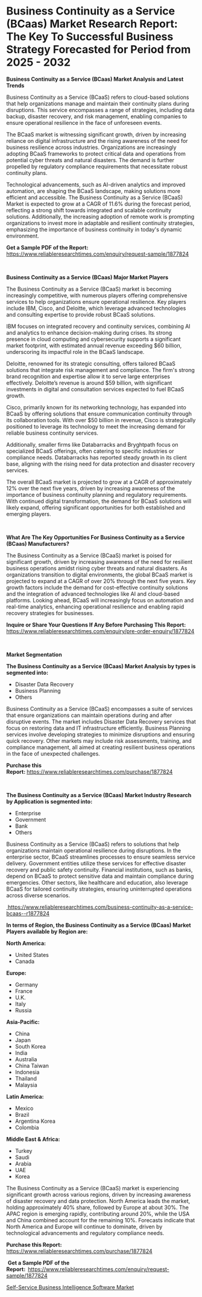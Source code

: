 <p><h1>Business Continuity as a Service (BCaas) Market Research Report: The Key To Successful Business Strategy Forecasted for Period from 2025 - 2032</h1></p><p><strong>Business Continuity as a Service (BCaas) Market Analysis and Latest Trends</strong></p>
<p><p>Business Continuity as a Service (BCaaS) refers to cloud-based solutions that help organizations manage and maintain their continuity plans during disruptions. This service encompasses a range of strategies, including data backup, disaster recovery, and risk management, enabling companies to ensure operational resilience in the face of unforeseen events.</p><p>The BCaaS market is witnessing significant growth, driven by increasing reliance on digital infrastructure and the rising awareness of the need for business resilience across industries. Organizations are increasingly adopting BCaaS frameworks to protect critical data and operations from potential cyber threats and natural disasters. The demand is further propelled by regulatory compliance requirements that necessitate robust continuity plans.</p><p>Technological advancements, such as AI-driven analytics and improved automation, are shaping the BCaaS landscape, making solutions more efficient and accessible. The Business Continuity as a Service (BCaaS) Market is expected to grow at a CAGR of 11.6% during the forecast period, reflecting a strong shift towards integrated and scalable continuity solutions. Additionally, the increasing adoption of remote work is prompting organizations to invest more in adaptable and resilient continuity strategies, emphasizing the importance of business continuity in today's dynamic environment.</p></p>
<p><strong>Get a Sample PDF of the Report:&nbsp;</strong> <a href="https://www.reliableresearchtimes.com/enquiry/request-sample/1877824?utm_campaign=2638&utm_medium=2&utm_source=Github&utm_content=ia&utm_term=11032025&utm_id=business-continuity-as-a-service-bcaas">https://www.reliableresearchtimes.com/enquiry/request-sample/1877824</a></p>
<p>&nbsp;</p>
<p><strong>Business Continuity as a Service (BCaas) Major Market Players</strong></p>
<p><p>The Business Continuity as a Service (BCaaS) market is becoming increasingly competitive, with numerous players offering comprehensive services to help organizations ensure operational resilience. Key players include IBM, Cisco, and Deloitte, which leverage advanced technologies and consulting expertise to provide robust BCaaS solutions.</p><p>IBM focuses on integrated recovery and continuity services, combining AI and analytics to enhance decision-making during crises. Its strong presence in cloud computing and cybersecurity supports a significant market footprint, with estimated annual revenue exceeding $60 billion, underscoring its impactful role in the BCaaS landscape.</p><p>Deloitte, renowned for its strategic consulting, offers tailored BCaaS solutions that integrate risk management and compliance. The firm's strong brand recognition and expertise allow it to serve large enterprises effectively. Deloitte’s revenue is around $59 billion, with significant investments in digital and consultation services expected to fuel BCaaS growth.</p><p>Cisco, primarily known for its networking technology, has expanded into BCaaS by offering solutions that ensure communication continuity through its collaboration tools. With over $50 billion in revenue, Cisco is strategically positioned to leverage its technology to meet the increasing demand for reliable business continuity services.</p><p>Additionally, smaller firms like Databarracks and Bryghtpath focus on specialized BCaaS offerings, often catering to specific industries or compliance needs. Databarracks has reported steady growth in its client base, aligning with the rising need for data protection and disaster recovery services.</p><p>The overall BCaaS market is projected to grow at a CAGR of approximately 12% over the next five years, driven by increasing awareness of the importance of business continuity planning and regulatory requirements. With continued digital transformation, the demand for BCaaS solutions will likely expand, offering significant opportunities for both established and emerging players.</p></p>
<p>&nbsp;</p>
<p><strong>What Are The Key Opportunities For Business Continuity as a Service (BCaas) Manufacturers?</strong></p>
<p><p>The Business Continuity as a Service (BCaaS) market is poised for significant growth, driven by increasing awareness of the need for resilient business operations amidst rising cyber threats and natural disasters. As organizations transition to digital environments, the global BCaaS market is projected to expand at a CAGR of over 20% through the next five years. Key growth factors include the demand for cost-effective continuity solutions and the integration of advanced technologies like AI and cloud-based platforms. Looking ahead, BCaaS will increasingly focus on automation and real-time analytics, enhancing operational resilience and enabling rapid recovery strategies for businesses.</p></p>
<p><strong>Inquire or Share Your Questions If Any Before Purchasing This Report:</strong> <a href="https://www.reliableresearchtimes.com/enquiry/pre-order-enquiry/1877824?utm_campaign=2638&utm_medium=2&utm_source=Github&utm_content=ia&utm_term=11032025&utm_id=business-continuity-as-a-service-bcaas">https://www.reliableresearchtimes.com/enquiry/pre-order-enquiry/1877824</a></p>
<p>&nbsp;</p>
<p><strong>Market Segmentation</strong></p>
<p><strong>The Business Continuity as a Service (BCaas) Market Analysis by types is segmented into:</strong></p>
<p><ul><li>Disaster Data Recovery</li><li>Business Planning</li><li>Others</li></ul></p>
<p><p>Business Continuity as a Service (BCaaS) encompasses a suite of services that ensure organizations can maintain operations during and after disruptive events. The market includes Disaster Data Recovery services that focus on restoring data and IT infrastructure efficiently. Business Planning services involve developing strategies to minimize disruptions and ensuring quick recovery. Other markets may include risk assessments, training, and compliance management, all aimed at creating resilient business operations in the face of unexpected challenges.</p></p>
<p><strong>Purchase this Report:&nbsp;</strong><a href="https://www.reliableresearchtimes.com/purchase/1877824?utm_campaign=2638&utm_medium=2&utm_source=Github&utm_content=ia&utm_term=11032025&utm_id=business-continuity-as-a-service-bcaas">https://www.reliableresearchtimes.com/purchase/1877824</a></p>
<p>&nbsp;</p>
<p><strong>The Business Continuity as a Service (BCaas) Market Industry Research by Application is segmented into:</strong></p>
<p><ul><li>Enterprise</li><li>Government</li><li>Bank</li><li>Others</li></ul></p>
<p><p>Business Continuity as a Service (BCaaS) refers to solutions that help organizations maintain operational resilience during disruptions. In the enterprise sector, BCaaS streamlines processes to ensure seamless service delivery. Government entities utilize these services for effective disaster recovery and public safety continuity. Financial institutions, such as banks, depend on BCaaS to protect sensitive data and maintain compliance during emergencies. Other sectors, like healthcare and education, also leverage BCaaS for tailored continuity strategies, ensuring uninterrupted operations across diverse scenarios.</p></p>
<p><a href="https://www.reliableresearchtimes.com/business-continuity-as-a-service-bcaas--r1877824?utm_campaign=2638&utm_medium=2&utm_source=Github&utm_content=ia&utm_term=11032025&utm_id=business-continuity-as-a-service-bcaas">&nbsp;https://www.reliableresearchtimes.com/business-continuity-as-a-service-bcaas--r1877824</a></p>
<p><strong>In terms of Region, the Business Continuity as a Service (BCaas) Market Players available by Region are:</strong></p>
<p>
    <p> <strong> North America: </strong>
        <ul>
            <li>United States</li>
            <li>Canada</li>
        </ul>
        </p> 
    <p> <strong> Europe: </strong>
        <ul>
            <li>Germany</li>
            <li>France</li>
            <li>U.K.</li>
            <li>Italy</li>
            <li>Russia</li>
        </ul>
        </p> 
    <p> <strong> Asia-Pacific: </strong>
        <ul>
            <li>China</li>
            <li>Japan</li>
            <li>South Korea</li>
            <li>India</li>
            <li>Australia</li>
            <li>China Taiwan</li>
            <li>Indonesia</li>
            <li>Thailand</li>
            <li>Malaysia</li>
        </ul>
        </p> 
    <p> <strong> Latin America: </strong>
        <ul>
            <li>Mexico</li>
            <li>Brazil</li>
            <li>Argentina Korea</li>
            <li>Colombia</li>
        </ul>
        </p> 
    <p> <strong> Middle East & Africa: </strong>
        <ul>
            <li>Turkey</li>
            <li>Saudi</li>
            <li>Arabia</li>
            <li>UAE</li>
            <li>Korea</li>
        </ul>
    </p>
    </p>
<p><p>The Business Continuity as a Service (BCaaS) market is experiencing significant growth across various regions, driven by increasing awareness of disaster recovery and data protection. North America leads the market, holding approximately 40% share, followed by Europe at about 30%. The APAC region is emerging rapidly, contributing around 20%, while the USA and China combined account for the remaining 10%. Forecasts indicate that North America and Europe will continue to dominate, driven by technological advancements and regulatory compliance needs.</p></p>
<p><strong>Purchase this Report: </strong><a href="https://www.reliableresearchtimes.com/purchase/1877824?utm_campaign=2638&utm_medium=2&utm_source=Github&utm_content=ia&utm_term=11032025&utm_id=business-continuity-as-a-service-bcaas">https://www.reliableresearchtimes.com/purchase/1877824</a></p>
<p>&nbsp;<strong>Get a Sample PDF of the Report:&nbsp;&nbsp;</strong><a href="https://www.reliableresearchtimes.com/enquiry/request-sample/1877824?utm_campaign=2638&utm_medium=2&utm_source=Github&utm_content=ia&utm_term=11032025&utm_id=business-continuity-as-a-service-bcaas">https://www.reliableresearchtimes.com/enquiry/request-sample/1877824</a></p>
<p><strong></strong></p>
<p><p><a href="https://github.com/vitrilaoire/Market-Research-Report-List-1/blob/main/self-service-business-intelligence-software-market.md?utm_campaign=2638&utm_medium=2&utm_source=Github&utm_content=ia&utm_term=11032025&utm_id=business-continuity-as-a-service-bcaas">Self-Service Business Intelligence Software Market</a></p></p>